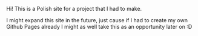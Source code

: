 Hi! This is a Polish site for a project that I had to make.

I might expand this site in the future, just cause if I had to create my own Github Pages already I might as well take this as an opportunity later on :D
